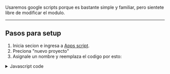 Usaremos google scripts porque es bastante simple y familiar, pero sientete libre de modificar el modulo.

___

## Pasos para setup
1. Inicia secion e ingresa a [Apps script](https://script.google.com/home).
2. Preciona "nuevo proyecto"
3. Asignale un nombre y reemplaza el codigo por esto:

<details>
<summary>Javascript code</summary>
```javascript
let Options = {
  "GoogleSheets": {
    "List": function (e) {
      let fileId = decodeURIComponent(e.parameter["file"])
      let sheets = SpreadsheetApp.openById(fileId).getSheets()

      // Create list
      let list = []
      for (let i = 0; i < sheets.length; i++) {
        let s = sheets[i]
        list.push({"name": s.getName(), "id": s.getSheetId()})
      }
      return list
    },
    "Set": function (e) {
      let fileId = decodeURIComponent(e.parameter["file"])
      let id = Number(e.parameter["id"])
      
      // Get sheet
      let page = SpreadsheetApp.openById(fileId).getSheetById(id)
      if (!page)   throw new Error("Sheet not found:" + id)

      // Set
      let changes = JSON.parse(decodeURIComponent(e.parameter["changes"]))
      for (let k in changes) {
        var cell = page.getRange(k)
        cell.setValue(changes[k])
      }
    },
    "Page": function (e) {
      let fileId = decodeURIComponent(e.parameter["file"])
      let id = Number(e.parameter["id"])
      
      // Get sheet and get data
      let page = SpreadsheetApp.openById(fileId).getSheetById(id)
      if (!page)   throw new Error("Sheet not found:" + id)
      return page.getDataRange().getValues()
    }
  },
  "GoogleDocument": {
    "Page": function (e) {
      let fileId = decodeURIComponent(e.parameter["file"])
      let file = DocumentApp.openById(fileId)
      
      // Get sheet
      let id = Number(e.parameter["id"])
      if (!file)   throw new Error("Sheet not found:" + id)

      //  Get data
      return file.getDataRange().getValues()
    }
  }
}



//    Core
function doGet(e) {
  let output
  try {
    let mode = e.parameter["mode"]
    let ask = e.parameter["ask"]
    output = {
      "result": "success",
      "object": Options[mode][ask](e),
    }
  } catch (error) {
    output = {
      "result": "error",
      "error": error.message,
      "completeError": error,
      "parameter": e.parameter,
    }
  }
  return ContentService.createTextOutput(JSON.stringify(output)).setMimeType(ContentService.MimeType.JSON);
}
```
</details>

4. aaaaa
5. a